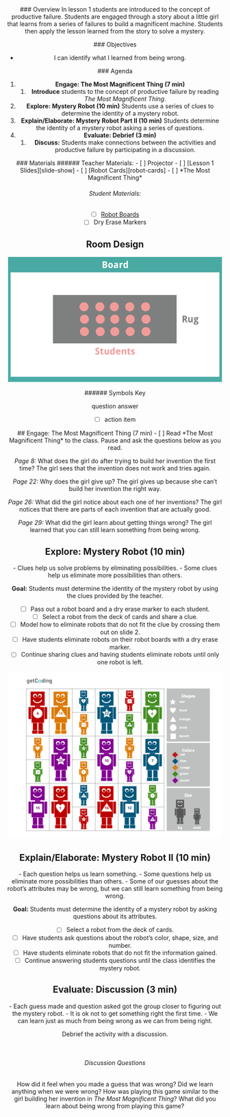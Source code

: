 <header class='header' title='Mystery Robot' subtitle='Lesson 1'/>

<notable>
<iconp src='/icons/activity.png'>### Overview</iconp>
In lesson 1 students are introduced to the concept of productive failure. Students are engaged through a story about a little girl that learns from a series of failures to build a magnificent machine. Students then apply the lesson learned from the story to solve a mystery.

<iconp src='/icons/objectives.png'>### Objectives</iconp>

- I can identify what I learned from being wrong.

<iconp src='/icons/agenda.png'>### Agenda</iconp>

1. **Engage: The Most Magnificent Thing (7 min)**
	1. **Introduce** students to the concept of productive failure by reading *The Most Magnificent Thing*.
1. **Explore: Mystery Robot (10 min)** Students use a series of clues to determine the identity of a mystery robot.
1. **Explain/Elaborate: Mystery Robot Part II (10 min)** Students determine the identity of a mystery robot asking a series of questions.
1. **Evaluate: Debrief (3 min)**
	1. **Discuss:** Students make connections between the activities and productive failure by participating in a discussion.
<note>
<iconp src='/icons/materials.png'>### Materials</iconp>
###### Teacher Materials:
- [ ] Projector
- [ ] [Lesson 1 Slides][slide-show]
- [ ] [Robot Cards][robot-cards]
- [ ] *The Most Magnificent Thing*

###### Student Materials:
- [ ] [Robot Boards][robot-boards]
- [ ] Dry Erase Markers

</note>

<pagebreak/>

## Room Design

![room](./images/layout-rug.png)

<note borderLeft='2px solid green' mt='2em'>
###### Symbols Key

<iconp ml='1.65em' type='question'>question</iconp>
<iconp ml='1.65em' type='answer'>answer</iconp>
- [ ] action item
</note>

<pagebreak/>
## Engage: The Most Magnificent Thing (7 min)
- [ ] Read *The Most Magnificent Thing* to the class. Pause and ask the questions below as you read.


<iconp type='question'>*Page 8:* What does the girl do after trying to build her invention the first time?</iconp>
<iconp type='answer'>The girl sees that the invention does not work and tries again.</iconp>


<iconp type='question'>*Page 22:* Why does the girl give up?</iconp>
<iconp type='answer'>The girl gives up because she can’t build her invention the right way.</iconp>  


<iconp type='question'>*Page 26:* What did the girl notice about each one of her inventions?</iconp>
<iconp type='answer'>The girl notices that there are parts of each invention that are actually good.</iconp>  


<iconp type='question'>*Page 29:* What did the girl learn about getting things wrong?</iconp>
<iconp type='answer'>The girl learned that you can still learn something from being wrong.</iconp>  

<pagebreak/>

## Explore: Mystery Robot (10 min)

<note type='key' title='Key Points'>
- Clues help us solve problems by eliminating possibilities.
- Some clues help us eliminate more possibilities than others.
</note>

**Goal:** Students must determine the identity of the mystery robot by using the clues provided by the teacher.
- [ ] Pass out a robot board and a dry erase marker to each student.
- [ ] Select a robot from the deck of cards and share a clue.
- [ ] Model how to eliminate robots that do not fit the clue by crossing them out on slide 2.
- [ ] Have students eliminate robots on their robot boards with a dry erase marker.
- [ ] Continue sharing clues and having students eliminate robots until only one robot is left.

![robots](./images/robot-board.png)


## Explain/Elaborate: Mystery Robot II (10 min)

<note type='key' title='Key Points'>
- Each question helps us learn something.
- Some questions help us eliminate more possibilities than others.
- Some of our guesses about the robot’s attributes may be wrong, but we can still learn something from being wrong.
</note>

**Goal:** Students must determine the identity of a mystery robot by asking questions about its attributes.
- [ ] Select a robot from the deck of cards.
- [ ] Have students ask questions about the robot’s color, shape, size, and number.
- [ ] Have students eliminate robots that do not fit the information gained.
- [ ] Continue answering students questions until the class identifies the mystery robot.

## Evaluate: Discussion (3 min)

<note type='key' title='Key Points'>
- Each guess made and question asked got the group closer to figuring out the mystery robot.
- It is ok not to get something right the first time.
- We can learn just as much from being wrong as we can from being right.
</note>

Debrief the activity with a discussion.

<br/>

###### Discussion Questions
<iconp type='question'>How did it feel when you made a guess that was wrong?</iconp>
<iconp type='question'>Did we learn anything when we were wrong?</iconp>
<iconp type='question'>How was playing this game similar to the girl building her invention in *The Most Magnificent Thing*?</iconp>
<iconp type='question'>What did you learn about being wrong from playing this game?</iconp>

</notable>

[slide-show]: https://drive.google.com/open?id=1bIGou3ARKNB78DqcmsXUgywcwctqkx-pHWLKNK5IzpU
[robot-boards]: https://drive.google.com/open?id=0B48_2vIyABioa0Z0WXFfbFllaGc
[robot-cards]: https://drive.google.com/open?id=0B48_2vIyABioRWN5b2ZtM0JWcE0
